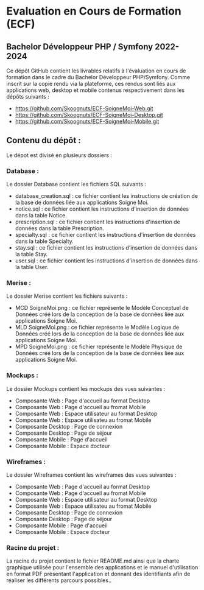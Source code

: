 # Evaluation en Cours de Formation (ECF)
## Bachelor Développeur PHP / Symfony 2022-2024

Ce dépôt GitHub contient les livrables relatifs à l'évaluation en cours de formation dans le cadre du Bachelor Développeur PHP/Symfony.
Comme inscrit sur la copie rendu via la plateforme, ces rendus sont liés aux applications web, desktop et mobile contenus respectivement dans les dépôts suivants :

- https://github.com/Skoognuts/ECF-SoigneMoi-Web.git
- https://github.com/Skoognuts/ECF-SoigneMoi-Desktop.git
- https://github.com/Skoognuts/ECF-SoigneMoi-Mobile.git


## Contenu du dépôt :

Le dépot est divisé en plusieurs dossiers :

### Database :

Le dossier Database contient les fichiers SQL suivants :
- database_creation.sql : ce fichier contient les instructions de création de la base de données liée aux applications Soigne Moi.
- notice.sql : ce fichier contient les instructions d'insertion de données dans la table Notice.
- prescription.sql : ce fichier contient les instructions d'insertion de données dans la table Prescription.
- specialty.sql : ce fichier contient les instructions d'insertion de données dans la table Specialty.
- stay.sql : ce fichier contient les instructions d'insertion de données dans la table Stay.
- user.sql : ce fichier contient les instructions d'insertion de données dans la table User.

### Merise :

Le dossier Merise contient les fichiers suivants :
- MCD SoigneMoi.png : ce fichier représente le Modèle Conceptuel de Données créé lors de la conception de la base de données liée aux applications Soigne Moi.
- MLD SoigneMoi.png : ce fichier représente le Modèle Logique de Données créé lors de la conception de la base de données liée aux applications Soigne Moi.
- MPD SoigneMoi.png : ce fichier représente le Modèle Physique de Données créé lors de la conception de la base de données liée aux applications Soigne Moi.

### Mockups :

Le dossier Mockups contient les mockups des vues suivantes :
- Composante Web : Page d'accueil au format Desktop
- Composante Web : Page d'accueil au fromat Mobile
- Composante Web : Espace utilisateur au format Desktop
- Composante Web : Espace utilisateu au fromat Mobile
- Composante Desktop : Page de connexion
- Composante Desktop : Page de séjour
- Composante Mobile : Page d'accueil
- Composante Mobile : Espace docteur

### Wireframes :

Le dossier Wireframes contient les wireframes des vues suivantes :
- Composante Web : Page d'accueil au format Desktop
- Composante Web : Page d'accueil au fromat Mobile
- Composante Web : Espace utilisateur au format Desktop
- Composante Web : Espace utilisateu au fromat Mobile
- Composante Desktop : Page de connexion
- Composante Desktop : Page de séjour
- Composante Mobile : Page d'accueil
- Composante Mobile : Espace docteur

### Racine du projet :

La racine du projet contient le fichier README.md ainsi que la charte graphique utilisée pour l'ensemble des applications et le manuel d'utilisation en format PDF présentant l'application et donnant des identifiants afin de réaliser les différents parcours possibles..
